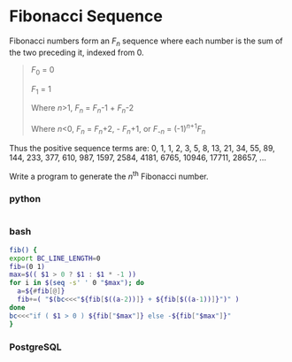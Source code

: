 # Fibonacci Sequence
Fibonacci numbers form an *F<sub>n</sub>* sequence where each number is the sum of the two preceding it, indexed from 0.

> *F*<sub>0</sub> = 0
>
> *F*<sub>1</sub> = 1
> 
> Where *n*>1, *F<sub>n</sub>* = *F<sub>n</sub>*-1 + *F<sub>n</sub>*-2
> 
> Where *n*<0, *F<sub>n</sub>* = *F<sub>n</sub>*+2, - *F<sub>n</sub>*+1, or  *F<sub>-n</sub>* = (-1)<sup>*n*+1</sup>*F<sub>n</sub>*

Thus the positive sequence terms are: 0, 1, 1, 2, 3, 5, 8, 13, 21, 34, 55, 89, 144, 233, 377, 610, 987, 1597, 2584, 4181, 6765, 10946, 17711, 28657, ...

Write a program to generate the *n*<sup>th</sup> Fibonacci number.

### python
```python

```

### bash
```bash
fib() {
export BC_LINE_LENGTH=0
fib=(0 1)
max=$(( $1 > 0 ? $1 : $1 * -1 ))
for i in $(seq -s' ' 0 "$max"); do
  a=${#fib[@]}
  fib+=( "$(bc<<<"${fib[$((a-2))]} + ${fib[$((a-1))]}")" )
done
bc<<<"if ( $1 > 0 ) ${fib["$max"]} else -${fib["$max"]}"
}
```

### PostgreSQL
```sql

```
